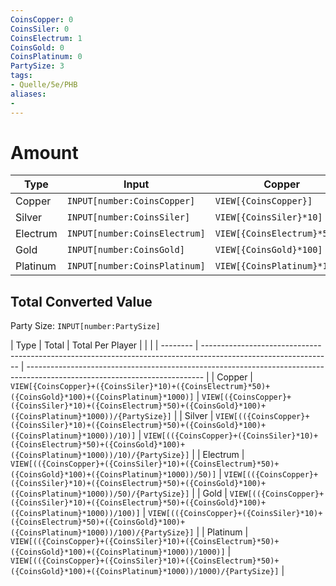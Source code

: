 ```yaml
---
CoinsCopper: 0
CoinsSiler: 0
CoinsElectrum: 1
CoinsGold: 0
CoinsPlatinum: 0
PartySize: 3
tags:
- Quelle/5e/PHB
aliases:
- 
---
```


# Amount
 
| Type     | Input                         | Copper                       | Silver                      | Electrum                   | Gold                       | Platinum                   |
| -------- | ----------------------------- | ---------------------------- | --------------------------- | -------------------------- | -------------------------- | -------------------------- |
| Copper   | `INPUT[number:CoinsCopper]`   | `VIEW[{CoinsCopper}]`        | `VIEW[{CoinsCopper}/10]`    | `VIEW[{CoinsCopper}/50]`   | `VIEW[{CoinsCopper}/100]`  | `VIEW[{CoinsCopper}/1000]` |
| Silver   | `INPUT[number:CoinsSiler]`    | `VIEW[{CoinsSiler}*10]`      | `VIEW[{CoinsSiler}]`        | `VIEW[{CoinsSiler}/5]`     | `VIEW[{CoinsSiler}/10]`    | `VIEW[{CoinsSiler}/100]`   |
| Electrum | `INPUT[number:CoinsElectrum]` | `VIEW[{CoinsElectrum}*50]`   | `VIEW[{CoinsElectrum}*5]`   | `VIEW[{CoinsElectrum}]`    | `VIEW[{CoinsElectrum}/2]`  | `VIEW[{CoinsElectrum}/20]` |
| Gold     | `INPUT[number:CoinsGold]`     | `VIEW[{CoinsGold}*100]`      | `VIEW[{CoinsGold}*10]`      | `VIEW[{CoinsGold}*2]`      | `VIEW[{CoinsGold}]`        | `VIEW[{CoinsGold}/10]`     |
| Platinum | `INPUT[number:CoinsPlatinum]` | `VIEW[{CoinsPlatinum}*1000]` | `VIEW[{CoinsPlatinum}*100]` | `VIEW[{CoinsPlatinum}*20]` | `VIEW[{CoinsPlatinum}*10]` | `VIEW[{CoinsPlatinum}]`    |
 
 ## Total Converted Value
 
 Party Size: `INPUT[number:PartySize]`  
 
| Type     | Total                                                                                                          | Total Per Player                                                                                                           |     |     |
| -------- | -------------------------------------------------------------------------------------------------------------- | -------------------------------------------------------------------------------------------------------------------------- |
| Copper   | `VIEW[{CoinsCopper}+({CoinsSiler}*10)+({CoinsElectrum}*50)+({CoinsGold}*100)+({CoinsPlatinum}*1000)]`          | `VIEW[({CoinsCopper}+({CoinsSiler}*10)+({CoinsElectrum}*50)+({CoinsGold}*100)+({CoinsPlatinum}*1000))/{PartySize}]`        |
| Silver   | `VIEW[(({CoinsCopper}+({CoinsSiler}*10)+({CoinsElectrum}*50)+({CoinsGold}*100)+({CoinsPlatinum}*1000))/10)]`   | `VIEW[(({CoinsCopper}+({CoinsSiler}*10)+({CoinsElectrum}*50)+({CoinsGold}*100)+({CoinsPlatinum}*1000))/10)/{PartySize}]`   |
| Electrum | `VIEW[(({CoinsCopper}+({CoinsSiler}*10)+({CoinsElectrum}*50)+({CoinsGold}*100)+({CoinsPlatinum}*1000))/50)]`   | `VIEW[(({CoinsCopper}+({CoinsSiler}*10)+({CoinsElectrum}*50)+({CoinsGold}*100)+({CoinsPlatinum}*1000))/50)/{PartySize}]`   |
| Gold     | `VIEW[(({CoinsCopper}+({CoinsSiler}*10)+({CoinsElectrum}*50)+({CoinsGold}*100)+({CoinsPlatinum}*1000))/100)]`  | `VIEW[(({CoinsCopper}+({CoinsSiler}*10)+({CoinsElectrum}*50)+({CoinsGold}*100)+({CoinsPlatinum}*1000))/100)/{PartySize}]`  |
| Platinum | `VIEW[(({CoinsCopper}+({CoinsSiler}*10)+({CoinsElectrum}*50)+({CoinsGold}*100)+({CoinsPlatinum}*1000))/1000)]` | `VIEW[(({CoinsCopper}+({CoinsSiler}*10)+({CoinsElectrum}*50)+({CoinsGold}*100)+({CoinsPlatinum}*1000))/1000)/{PartySize}]` |
